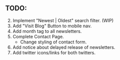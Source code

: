 ## TODO:
2. Implement "Newest | Oldest" search filter. (WIP)
6. Add "Visit Blog" Button to mobile nav.
7. Add month tag to all newsletters.
11. Complete Contact Page.
    - Change styling of contact form. 
14. Add notice about delayed release of newsletters.
16. Add twitter icons/links for both twitters.  
